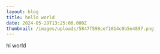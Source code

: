 ```yaml
---
layout: blog
title: hello world
date: 2024-05-29T13:25:00.000Z
thumbnail: /images/uploads/5847f598cef1014c0b5e4897.png
---
```

hi world
